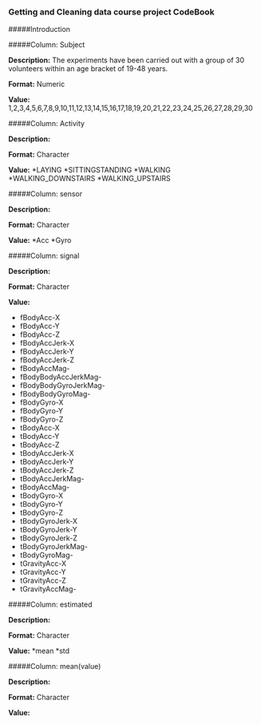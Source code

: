 ### Getting and Cleaning data course project CodeBook

#####Introduction



#####Column: Subject

__Description:__ The experiments have been carried out with a group of 30 volunteers within an age bracket of 19-48 years.

__Format:__ Numeric

__Value:__ 1,2,3,4,5,6,7,8,9,10,11,12,13,14,15,16,17,18,19,20,21,22,23,24,25,26,27,28,29,30

#####Column: Activity

__Description:__ 

__Format:__ Character

__Value:__ 
*LAYING
*SITTINGSTANDING
*WALKING           
*WALKING_DOWNSTAIRS
*WALKING_UPSTAIRS

#####Column: sensor

__Description:__ 

__Format:__ Character

__Value:__ 
*Acc
*Gyro

#####Column: signal

__Description:__ 

__Format:__ Character

__Value:__ 
* fBodyAcc-X
* fBodyAcc-Y
* fBodyAcc-Z           
* fBodyAccJerk-X
* fBodyAccJerk-Y
* fBodyAccJerk-Z       
* fBodyAccMag-
* fBodyBodyAccJerkMag-
* fBodyBodyGyroJerkMag-
* fBodyBodyGyroMag-
* fBodyGyro-X
* fBodyGyro-Y          
* fBodyGyro-Z
* tBodyAcc-X
* tBodyAcc-Y         
* tBodyAcc-Z
* tBodyAccJerk-X
* tBodyAccJerk-Y     
* tBodyAccJerk-Z
* tBodyAccJerkMag-
* tBodyAccMag-       
* tBodyGyro-X
* tBodyGyro-Y
* tBodyGyro-Z         
* tBodyGyroJerk-X
* tBodyGyroJerk-Y
* tBodyGyroJerk-Z     
* tBodyGyroJerkMag-
* tBodyGyroMag-
* tGravityAcc-X        
* tGravityAcc-Y
* tGravityAcc-Z
* tGravityAccMag-  


#####Column: estimated

__Description:__ 

__Format:__ Character

__Value:__ 
*mean
*std


#####Column: mean(value)

__Description:__ 

__Format:__ Character

__Value:__ 
